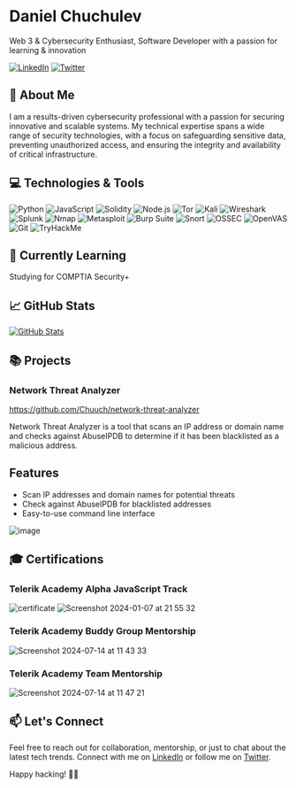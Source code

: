 <!-- Your Name -->
# Daniel Chuchulev

<!-- Introduction -->
Web 3 & Cybersecurity Enthusiast, Software Developer with a passion for learning & innovation

<!-- Badges -->
[![LinkedIn](https://img.shields.io/badge/-LinkedIn-blue?style=flat&logo=linkedin&logoColor=white)](https://www.linkedin.com/in/chuchulev)
[![Twitter](https://img.shields.io/badge/-Twitter-1DA1F2?style=flat&logo=twitter&logoColor=white)](https://twitter.com/chuchulev)

## 🚀 About Me

I am a results-driven cybersecurity professional with a passion for securing innovative and scalable systems. My technical expertise spans a wide range of security technologies, with a focus on safeguarding sensitive data, preventing unauthorized access, and ensuring the integrity and availability of critical infrastructure.

## 💻 Technologies & Tools
![Python](https://img.shields.io/badge/python-3670A0?style=for-the-badge&logo=python&logoColor=ffdd54)
![JavaScript](https://img.shields.io/badge/-JavaScript-F7DF1E?style=for-the-badge&logo=javascript&logoColor=white)
![Solidity](https://img.shields.io/badge/Solidity-%23363636.svg?style=for-the-badge&logo=solidity&logoColor=white)
![Node.js](https://img.shields.io/badge/Node.js-339933?style=for-the-badge&logo=node.js&logoColor=white)
![Tor](https://img.shields.io/badge/Tor-7D4698?style=for-the-badge&logo=Tor-Browser&logoColor=white)
![Kali](https://img.shields.io/badge/Kali-268BEE?style=for-the-badge&logo=kalilinux&logoColor=white)
![Wireshark](https://img.shields.io/badge/-Wireshark-%231679A7?style=for-the-badge&logo=wireshark&logoColor=white)
![Splunk](https://img.shields.io/badge/splunk-%23000000.svg?style=for-the-badge&logo=splunk&logoColor=white)
![Nmap](https://img.shields.io/badge/Nmap-Network%20Scanner-blue.svg?style=for-the-badge&logo=nmap&logoColor=white)
![Metasploit](https://img.shields.io/badge/Metasploit-Exploit%20Framework-blue.svg?style=for-the-badge&logo=metasploit&logoColor=white&)
![Burp Suite](https://img.shields.io/badge/Burp%20Suite-Web%20Security%20Scanner-orange.svg?style=for-the-badge&logo=burp%20suite&logoColor=white)
![Snort](https://img.shields.io/badge/Snort-Intrusion%20Detection%20System-blue.svg?style=for-the-badge&logo=snort&logoColor=white)
![OSSEC](https://img.shields.io/badge/OSSEC-Open%20Source%20Security%20Platform-blue.svg?style=for-the-badge&logo=security&logoColor=white)
![OpenVAS](https://img.shields.io/badge/OpenVAS-Vulnerability%20Assessment%20System-blue.svg?style=for-the-badge&logo=openvas&logoColor=white)
![Git](https://img.shields.io/badge/git-%23F05033.svg?style=for-the-badge&logo=git&logoColor=white)
![TryHackMe](https://img.shields.io/badge/-TryHackMe-%23212C42?style=for-the-badge&logo=tryhackme&logoColor=white)

## 🌱 Currently Learning

Studying for COMPTIA Security+

## 📈 GitHub Stats

[![GitHub Stats](https://github-readme-stats.vercel.app/api?username=Chuuch&show_icons=true&hide_title=true&count_private=true&hide=issues,contribs&bg_color=30,e96443,904e95&title_color=fff&text_color=fff)](https://github.com/Chuuch)

## 📚 Projects

### Network Threat Analyzer

https://github.com/Chuuch/network-threat-analyzer

Network Threat Analyzer is a tool that scans an IP address or domain name and checks against AbuseIPDB to determine if it has been blacklisted as a malicious address.

## Features

- Scan IP addresses and domain names for potential threats
- Check against AbuseIPDB for blacklisted addresses
- Easy-to-use command line interface

![image](https://github.com/user-attachments/assets/4a26c10c-c337-4d7d-8565-fb8013699357)


## 🎓 Certifications

### Telerik Academy Alpha JavaScript Track

![certificate](https://github.com/Chuuch/Chuuch/assets/78451418/5dc97cc7-6ae7-4b3d-81ff-0bdb0152d932)
![Screenshot 2024-01-07 at 21 55 32](https://github.com/Chuuch/Chuuch/assets/78451418/c9822622-95ff-4e7d-865b-c99423fc042f)

### Telerik Academy Buddy Group Mentorship

![Screenshot 2024-07-14 at 11 43 33](https://github.com/user-attachments/assets/1c67ab8a-3067-4f2f-9cbe-1b2cfae5b3ef)


### Telerik Academy Team Mentorship

![Screenshot 2024-07-14 at 11 47 21](https://github.com/user-attachments/assets/36e89619-4f89-445a-a115-29e6b3852ae8)




## 📫 Let's Connect

Feel free to reach out for collaboration, mentorship, or just to chat about the latest tech trends. Connect with me on [LinkedIn](https://www.linkedin.com/in/chuchulev) or follow me on [Twitter](https://twitter.com/chuchulev).

Happy hacking! 👨‍💻
